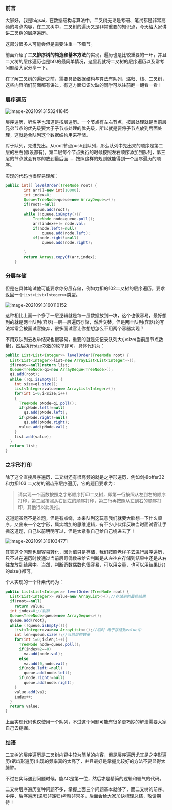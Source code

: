 



### 前言

大家好，我是bigsai，在数据结构与算法中，二叉树无论是考研、笔试都是非常高频的考点内容，在二叉树中，二叉树的遍历又是非常重要的知识点，今天给大家讲讲二叉树的层序遍历。

这部分很多人可能会但是需要注重一下细节。

前面介绍了**二叉排序树的构造和基本方法**的实现，遍历也是比较重要的一环，并且二叉树的层序遍历也是bfs的最简单情况，这里我就将二叉树的层序遍历以及常考问题给大家分享一下。

在了解二叉树的遍历之前，需要具备数据结构与算法有队列、递归、栈、二叉树，这些内容咱们前面都有讲过，有这方面知识欠缺的同学可以往前翻一翻看一看！

### 层序遍历

![image-20210913153241845](https://bigsai.oss-cn-shanghai.aliyuncs.com/img/image-20210913153241845.png)


层序遍历，听名字也知道是按层遍历。一个节点有左右节点，按层处理就是当前层兄弟节点的优先级要大于子节点处理的优先级，所以就是要将子节点放到后面处理，这就适合队列这个数据结构用来存储。

对于队列，先进先出。从root节点push到队列，那么队列中先出来的顺序是第二层的左右(假设都有)，第二层每个节点执行的时候按照左右顺序添加到队列，第三层的节点就会有序的放到最后面……按照这样的规则就能得到一个层序遍历的顺序。

实现的代码也很容易理解：

```java
public int[] levelOrder(TreeNode root) {
        int arr[]=new int[10000];
        int index=0;
        Queue<TreeNode>queue=new ArrayDeque<>();
        if(root!=null)
            queue.add(root);
        while (!queue.isEmpty()){
            TreeNode node=queue.poll();
            arr[index++]= node.val;
            if(node.left!=null)
                queue.add(node.left);
            if(node.right!=null)
                queue.add(node.right);
            
        }
        return Arrays.copyOf(arr,index);
    }
```


### 分层存储

但是在具体笔试他可能要求你分层存储，例如力扣的102二叉树的层序遍历，要求返回一个`List<List<Integer>>`类型。

![image-20210913160110152](https://bigsai.oss-cn-shanghai.aliyuncs.com/img/image-20210913160110152.png)

这种相比上面一个多了一层逻辑就是每一层数据放到一块，这个也很容易，最好想到的就是两个队列(容器)一层一层遍历存储，然后交替，但是两个队列(容器)的写法常常会被面试官嫌弃，很多面试官让你想想怎么不用两个容器实现？

不用双队列去枚举结果也很容易，重要的就是先记录队列大小size(当前层节点数量)，然后执行size次数的枚举即可，具体代码为：

```java
public List<List<Integer>> levelOrder(TreeNode root) {
  List<List<Integer>>list=new ArrayList<List<Integer>>();
  if(root==null)return list;
  Queue<TreeNode>q1=new ArrayDeque<TreeNode>();
  q1.add(root);
  while (!q1.isEmpty()) {
    int size=q1.size();
    List<Integer>value=new ArrayList<Integer>();
    for(int i=0;i<size;i++)
    {
      TreeNode pNode=q1.poll();
      if(pNode.left!=null)
        q1.add(pNode.left);
      if(pNode.right!=null)
        q1.add(pNode.right);
      value.add(pNode.val);
    }
    list.add(value);
  }
  return list;
}
```

### 之字形打印

除了这个直接层序遍历，二叉树还有很高频的就是之字形遍历，例如剑指offer32和力扣103 二叉树的锯齿形层序遍历，它的题目要求为：

> 请实现一个函数按照之字形顺序打印二叉树，即第一行按照从左到右的顺序打印，第二层按照从右到左的顺序打印，第三行再按照从左到右的顺序打印，其他行以此类推。

这道题虽然不是难题，但是有点绕，本来队列这玩意我们就要大脑想一下什么顺序，又出来一个之字形，属实增加的思维逻辑，有不少小伙伴反映当时面试官让手撕这道题，自己以前明明写过，但是太紧张自己给自己绕进去了！

![image-20210913161034771](https://bigsai.oss-cn-shanghai.aliyuncs.com/img/image-20210913161034771.png)

其实这个问题也很容易转化，因为值只是存储，我们按照老样子去进行层序遍历，只不过在遍历时候通过当前层奇偶数来给它判断是从左往右存储到结果中还是从右往左放到结果中。当然，判断奇数偶数也很容易，可以用变量，也可以用结果List的size()都可。

个人实现的一个朴素代码为：

```java
public List<List<Integer>> levelOrder(TreeNode root) {
  List<List<Integer>> value=new ArrayList<>();//存储到的最终结果
  if(root==null)
    return value;
  int index=0;//判断
  Queue<TreeNode>queue=new ArrayDeque<>();
  queue.add(root);
  while (!queue.isEmpty()){
    List<Integer>va=new ArrayList<>();//临时 用于存储到value中
    int len=queue.size();//当前层的数量
    for(int i=0;i<len;i++){
      TreeNode node=queue.poll();
      if(index%2==0)
        va.add(node.val);
      else
        va.add(0,node.val);
      if(node.left!=null)
        queue.add(node.left);
      if(node.right!=null)
        queue.add(node.right);
    }
    value.add(va);
    index++;
  }
  return value;
}
```

上面实现代码也仅使用一个队列，不过这个问题可能有很多更巧妙的解法需要大家自己去挖掘。

### 结语

二叉树的层序遍历是二叉树内容中较为简单的内容，但是层序遍历尤其是之字形遍历(锯齿形遍历)出现的频率真的太高了，并且最好是掌握比较好的方法不要显得太臃肿。

不过在实际遇到问题时候，能AC是第一位，然后才是精简的逻辑和骚气的代码。

二叉树层序遍历变种问题不多，掌握上面三个问题基本就够了，而二叉树的前序、中序、后序遍历(递归非递归)考察非常多，后面会给大家加快梳理总结，敬请期待！






